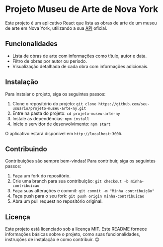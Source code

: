# Projeto Museu de Arte de Nova York

Este projeto é um aplicativo React que lista as obras de arte de um museu de arte em Nova York, utilizando a sua [API](https://metmuseum.github.io/) oficial.

## Funcionalidades

- Lista de obras de arte com informações como título, autor e data.
- Filtro de obras por autor ou período.
- Visualização detalhada de cada obra com informações adicionais.

## Instalação

Para instalar o projeto, siga os seguintes passos:

1. Clone o repositório do projeto: `git clone https://github.com/seu-usuario/projeto-museu-arte-ny.git`
2. Entre na pasta do projeto: `cd projeto-museu-arte-ny`
3. Instale as dependências: `npm install`
4. Inicie o servidor de desenvolvimento: `npm start`

O aplicativo estará disponível em `http://localhost:3000`.

## Contribuindo

Contribuições são sempre bem-vindas! Para contribuir, siga os seguintes passos:

1. Faça um fork do repositório.
2. Crie uma branch para sua contribuição: `git checkout -b minha-contribuicao`
3. Faça suas alterações e commit: `git commit -m "Minha contribuição"`
4. Faça push para o seu fork: `git push origin minha-contribuicao`
5. Abra um pull request no repositório original.

## Licença

Este projeto está licenciado sob a licença MIT.
Este README fornece informações básicas sobre o projeto, como suas funcionalidades, instruções de instalação e como contribuir. 😊